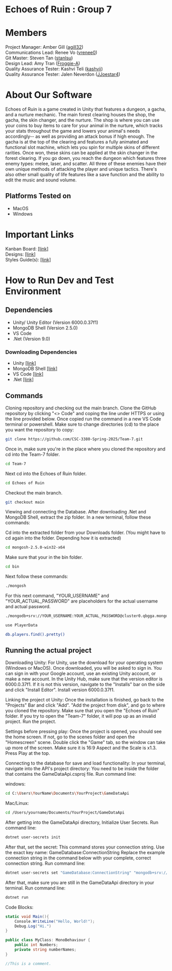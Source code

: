 # Echoes of Ruin : Group 7
# Members
Project Manager: Amber Gill ([agill32](https://github.com/agill32))\
Communications Lead: Renee Vo ([vrenee0](https://github.com/vrenee0))\
Git Master: Steven Tan ([stanlsu](https://github.com/stanlsu))\
Design Lead: Amy Tran ([Froggie-A](https://github.com/Froggie-A))\
Quality Assurance Tester: Kashvi Teli ([kashvii](https://github.com/kashvii-1))\
Quality Assurance Tester: Jalen Neverdon ([JJoestar4](https://github.com/JJoestar4))

# About Our Software

Echoes of Ruin is a game created in Unity that features a dungeon, a gacha, and a nurture mechanic. The main forest clearing houses the shop, the gacha, the skin changer, and the nurture. The shop is where you can use your coins to buy items to care for your animal in the nurture, which tracks your stats throughout the game and lowers your animal's needs accordingly-- as well as providing an attack bonus if high enough. The gacha is at the top of the clearing and features a fully animated and functional slot machine, which lets you spin for multiple skins of different rarities. Once won, these skins can be applied at the skin changer in the forest clearing. If you go down, you reach the dungeon which features three enemy types: melee, laser, and scatter. All three of these enemies have their own unique methods of attacking the player and unique tactics. There's also other small quality of life features like a save function and the ability to edit the music and sound volume.

## Platforms Tested on
- MacOS
- Windows

# Important Links
Kanban Board: [[link]](https://github.com/orgs/CSC-3380-Spring-2025/projects/15)\
Designs: [[link]](https://drive.google.com/drive/folders/1ehqeFgpFYq9sNc9cmNqDLMn-iJhndK-l?usp=sharing)\
Styles Guide(s): [[link]](https://google.github.io/styleguide/csharp-style.html)

# How to Run Dev and Test Environment

## Dependencies
- Unity/ Unity Editor (Version 6000.0.37f1)
- MongoDB Shell (Version 2.5.0)
- VS Code
- .Net (Version 9.0)

### Downloading Dependencies

- Unity [[link]](https://unity.com/download)
- MongoDB Shell [[link]](https://www.mongodb.com/try/download/shell)
- VS Code [[link]](https://code.visualstudio.com/Download)
- .Net [[link]](https://dotnet.microsoft.com/en-us/download/dotnet)

## Commands
Cloning repository and checking out the main branch.
Clone the GitHub repository by clicking "<> Code" and coping the line under HTTPS or using the line provided below. Once copied run the command in a new VS Code terminal or powershell. Make sure to change directories (cd) to the place you want the repository to copy:
```sh
git clone https://github.com/CSC-3380-Spring-2025/Team-7.git
```

Once in, make sure you're in the place where you cloned the repository and cd into the Team-7 folder.
```sh
cd Team-7
```

Next cd into the Echoes of Ruin folder.
```sh
cd Echoes of Ruin
```

Checkout the main branch.
```sh
git checkout main
```

Viewing and connecting the Database. After downloading .Net and MongoDB Shell, extract the zip folder. In a new terminal, follow these commands:

Cd into the extracted folder from your Downloads folder. (You might have to cd again into the folder. Depending how it is extracted)
```sh
cd mongosh-2.5.0-win32-x64
```

Make sure that your in the bin folder.
```sh
cd bin
```

Next follow these commands:
```sh
./mongosh
```

For this next command, "YOUR_USERNAME" and "YOUR_ACTUAL_PASSWORD" are placeholders for the actual username and actual password.
```sh
./mongodb+srv://YOUR_USERNAME:YOUR_ACTUAL_PASSWORD@cluster0.qbgga.mongodb.net/
```

```sh
use PlayerData
```

```sh
db.players.find().pretty()
```

## Running the actual project

Downloading Unity:
For Unity, use the download for your operating system (Windows or MacOS). Once downloaded, you will be asked to sign in. You can sign in with your Google account, use an existing Unity account, or make a new account. In the Unity Hub, make sure that the version editor is 6000.0.37f1. If it is not this version, navigate to the "Installs" bar on the side and click "Install Editor". Install version 6000.0.37f1.

Linking the project ot Unity:
Once the installation is finished, go back to the "Projects" Bar and click "Add". "Add the project from disk", and go to where you cloned the repository. Make sure that you open the "Echoes of Ruin" folder. If you try to open the "Team-7" folder, it will pop up as an invalid project. Run the project.

Settings before pressing play:
Once the project is opened, you should see the home screen. If not, go to the scenes folder and open the "Homescreen" scene. Double click the "Game" tab, so the window can take up more of the screen. Make sure it is 16:9 Aspect and the Scale is x1.3.
Press Play at the top. 

Connecting to the database for save and load functionality:
In your terminal, navigate into the API's project directory: You need to be inside the folder that contains the GameDataApi.csproj file.
Run command line:

windows: 
```sh
cd C:\Users\YourName\Documents\YourProject\GameDataApi
```

Mac/Linux: 
```sh
cd /Users/yourname/Documents/YourProject/GameDataApi
```

After getting into the GameDataApi directory, Initialize User Secrets.
Run command line: 
```sh
dotnet user-secrets init
```

After that, set the secret: This command stores your connection string. Use the exact key name: GameDatabase:ConnectionString
Replace the example connection string in the command below with your complete, correct connection string.
Run command line:
```sh
dotnet user-secrets set "GameDatabase:ConnectionString" "mongodb+srv://YOUR_USERNAME:YOUR_ACTUAL_PASSWORD@yourcluster.mongodb.net/?retryWrites=true&w=majority"
```

After that, make sure you are still in the GameDataApi directory in your terminal.
Run command line:
```sh
dotnet run
```

Code Blocks:

```c#
static void Main(){
	Console.WriteLine("Hello, World!");
	Debug.Log("Hi.")
}
```

```c#
public class MyClass: MonoBehaviour {
	public int Numbers;
	private string numberNames;
}
```



```c#
//This is a comment.
```

